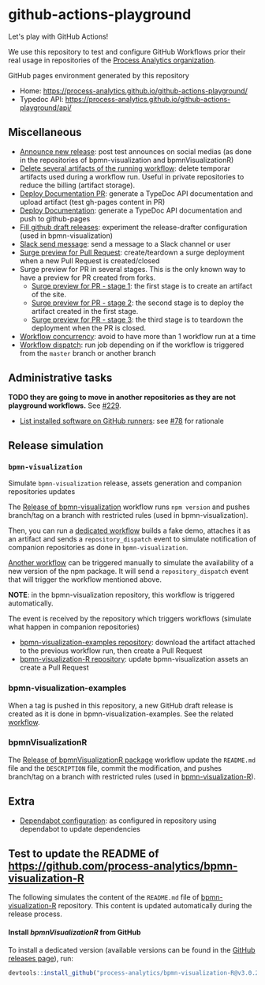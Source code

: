 # github-actions-playground

Let's play with GitHub Actions!

We use this repository to test and configure GitHub Workflows prior their real usage in repositories of the [Process Analytics organization](https://github.com/process-analytics).

GitHub pages environment generated by this repository
- Home: https://process-analytics.github.io/github-actions-playground/
- Typedoc API: https://process-analytics.github.io/github-actions-playground/api/

## Miscellaneous

- [Announce new release](.github/workflows/announce-new-release.yml): post test announces on social medias (as done in the repositories of bpmn-visualization and bpmnVisualizationR)
- [Delete several artifacts of the running workflow](.github/workflows/delete-artifacts-of-workflow.yml): delete temporar artifacts used during a workflow run. Useful in private repositories to reduce the billing (artifact storage).
- [Deploy Documentation PR](.github/workflows/deploy-documentation-pr.yml): generate a TypeDoc API documentation and upload artifact (test gh-pages content in PR)
- [Deploy Documentation](.github/workflows/deploy-documentation.yml): generate a TypeDoc API documentation and push to github-pages
- [Fill github draft releases](.github/workflows/fill-gh-draft-release.yml): experiment the release-drafter configuration (used in bpmn-visualization)
- [Slack send message](.github/workflows/slack-send-message.yml): send a message to a Slack channel or user
- [Surge preview for Pull Request](.github/workflows/surge-preview-for-pr.yml): create/teardown a surge deployment when a new Pull Request is created/closed
- Surge preview for PR in several stages. This is the only known way to have a preview for PR created from forks.  
  - [Surge preview for PR - stage 1](.github/workflows/surge-pr-fork-01-build.yml): the first stage is to create an artifact of the site.
  - [Surge preview for PR - stage 2](.github/workflows/surge-pr-fork-02-deploy.yml): the second stage is to deploy the artifact created in the first stage. 
  - [Surge preview for PR - stage 3](.github/workflows/surge-pr-fork-03-teardown.yml): the third stage is to teardown the deployment when the PR is closed. 
- [Workflow concurrency](.github/workflows/workflow-concurrency.yml): avoid to have more than 1 workflow run at a time
- [Workflow dispatch](.github/workflows/workflow-dispatch.yml): run job depending on if the workflow is triggered from the `master` branch or another branch

## Administrative tasks

**TODO they are going to move in another repositories as they are not playground workflows.** See [#229](https://github.com/process-analytics/github-actions-playground/issues/229).

- [List installed software on GitHub runners](.github/workflows/list-installed-packages-and-tools.yml): see [#78](https://github.com/process-analytics/github-actions-playground/pull/78) for rationale


## Release simulation

### `bpmn-visualization`

Simulate `bpmn-visualization` release, assets generation and companion repositories updates

The [Release of bpmn-visualization](.github/workflows/release-bpmn_visualization.yml) workflow runs `npm version` and pushes branch/tag on a branch with restricted rules (used in bpmn-visualization).

Then, you can run a [dedicated workflow](.github/workflows/post-release-upload-demo-archive-and-trigger-companion-repositories-update.yml) builds a fake demo, attaches it as an artifact
and sends a `repository_dispatch` event to simulate notification of companion repositories as done in `bpmn-visualization`.

[Another workflow](.github/workflows/post-release-simulate-new-version-available-on-npm.yml) can be triggered manually to simulate the availability of a new version of the npm package. It will send a `repository_dispatch` event that will trigger the workflow mentioned above.

**NOTE**: in the bpmn-visualization repository, this workflow is triggered automatically.

The event is received by the repository which triggers workflows (simulate what happen in companion repositories)
- [bpmn-visualization-examples repository](.github/workflows/post-release-update_bpmn_visualization_version_in_Examples_repo.yml): download the artifact attached to the previous workflow run, then create a Pull Request
- [bpmn-visualization-R repository](.github/workflows/post-release-update_bpmn_visualization_version_in_R_repo.yml): update bpmn-visualization assets an create a Pull Request


### bpmn-visualization-examples

When a tag is pushed in this repository, a new GitHub draft release is created as it is done in bpmn-visualization-examples.
See the related [workflow](.github/workflows/post-release-create-gh-release_Examples_repo.yml).


### bpmnVisualizationR

The [Release of bpmnVisualizationR package](.github/workflows/release-R.yml) workflow update the `README.md` file and the `DESCRIPTION` file, commit the modification, and pushes branch/tag on a branch with restricted rules (used in [bpmn-visualization-R](https://github.com/process-analytics/bpmn-visualization-R)).


## Extra

- [Dependabot configuration](.github/dependabot.yml): as configured in repository using dependabot to update dependencies


## Test to update the README of https://github.com/process-analytics/bpmn-visualization-R

The following simulates the content of the `README.md` file of [bpmn-visualization-R](https://github.com/process-analytics/bpmn-visualization-R) repository. This content is updated automatically during the release process.

#### Install _bpmnVisualizationR_ from GitHub

To install a dedicated version (available versions can be found in the [GitHub releases page](https://github.com/process-analytics/bpmn-visualization-R/releases)), run:
```r
devtools::install_github("process-analytics/bpmn-visualization-R@v3.0.2")
```
